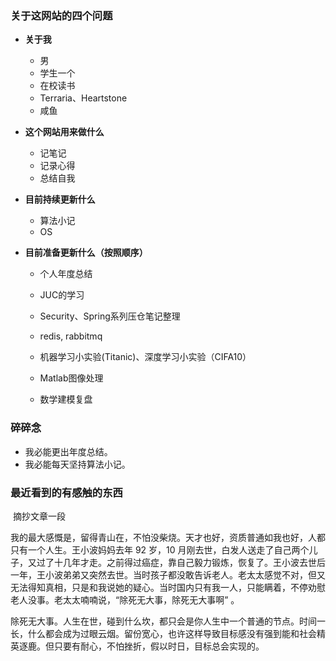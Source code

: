 ### 关于这网站的四个问题

- **关于我**
  - 男
  - 学生一个
  - 在校读书
  - Terraria、Heartstone
  - 咸鱼

- **这个网站用来做什么**
  - 记笔记
  - 记录心得
  - 总结自我

- **目前持续更新什么**

  - 算法小记
  - OS

- **目前准备更新什么（按照顺序）**

  - 个人年度总结
  - JUC的学习
  - Security、Spring系列压仓笔记整理
  - redis, rabbitmq
  - 机器学习小实验(Titanic)、深度学习小实验（CIFA10）
  - Matlab图像处理

  - 数学建模复盘



### 碎碎念

- 我必能更出年度总结。
- 我必能每天坚持算法小记。



### **最近看到的有感触的东西**

​		摘抄文章一段

​		我的最大感慨是，留得青山在，不怕没柴烧。天才也好，资质普通如我也好，人都只有一个人生。王小波妈妈去年 92 岁，10 月刚去世，白发人送走了自己两个儿子，又过了十几年才走。之前得过癌症，靠自己毅力锻炼，恢复了。王小波去世后一年，王小波弟弟又突然去世。当时孩子都没敢告诉老人。老太太感觉不对，但又无法得知真相，只是和我说她的疑心。当时国内只有我一人，只能瞒着，不停劝慰老人没事。老太太喃喃说，“除死无大事，除死无大事啊” 。

除死无大事。人生在世，碰到什么坎，都只会是你人生中一个普通的节点。时间一长，什么都会成为过眼云烟。留份宽心，也许这样导致目标感没有强到能和社会精英逐鹿。但只要有耐心，不怕挫折，假以时日，目标总会实现的。

​	

